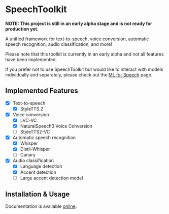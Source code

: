 # SpeechToolkit

**NOTE: This project is still in an early alpha stage and is not ready for production yet.**

A unified framework for text-to-speech, voice conversion, automatic speech recognition, audio classification, and more!

Please note that this toolkit is currently in an early alpha and not all features have been implemented.

If you prefer not to use SpeechToolkit but would like to interact with models individually and separately, please check out the [ML for Speech](https://github.com/ml-for-speech) page.

## Implemented Features

- [x] Text-to-speech
  - [x] StyleTTS 2
- [x] Voice conversion
  - [x] LVC-VC
  - [x] NaturalSpeech3 Voice Conversion
  - [ ] StyleTTS2-VC
- [x] Automatic speech recognition
  - [x] Whisper
  - [x] Distil-Whisper
  - [ ] Canary
- [x] Audio classification
  - [x] Language detection
  - [x] Accent detection
  - [ ] Large accent detection model

## Installation & Usage

Documentation is available [online](https://ml-for-speech.github.io/speechtoolkit).